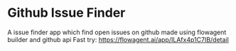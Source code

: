 # Github Issue Finder
A issue finder app which find open issues on github made using flowagent builder and github api
Fast try: https://flowagent.ai/app/ILAfx4p1C7IB/detail

